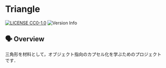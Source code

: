 # Triangle 

[![LICENSE CC0-1.0](https://img.shields.io/badge/LICENSE-CC0--1.0-blue)](https://github.com/tamada/triangle/blob/main/LICENSE)
![Version Info](https://img.shields.io/badge/Version-1.0.0-blue)

## :speaking_head: Overview

三角形を材料として，オブジェクト指向のカプセル化を学ぶためのプロジェクトです．
